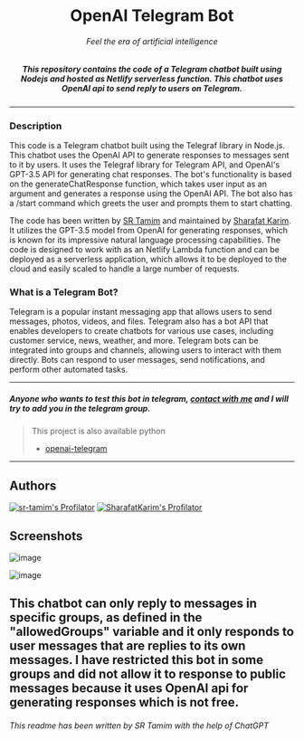 <h1 align="center">OpenAI Telegram Bot</h1>
<h6 align="center">Feel the era of artificial intelligence</h6>

<h5 align="center">This repository contains the code of a Telegram chatbot built using Nodejs and hosted as Netlify serverless function. This chatbot uses OpenAI api to send reply to users on Telegram.</h5>

------

### Description
This code is a Telegram chatbot built using the Telegraf library in Node.js. This chatbot uses the OpenAI API to generate responses to messages sent to it by users. It uses the Telegraf library for Telegram API, and OpenAI's GPT-3.5 API for generating chat responses. The bot's functionality is based on the generateChatResponse function, which takes user input as an argument and generates a response using the OpenAI API. The bot also has a /start command which greets the user and prompts them to start chatting.


The code has been written by [SR Tamim](https://sr-tamim.vercel.app) and maintained by [Sharafat Karim](https://github.com/SharafatKarim). It utilizes the GPT-3.5 model from OpenAI for generating responses, which is known for its impressive natural language processing capabilities. The code is designed to work with as an Netlify Lambda function and can be deployed as a serverless application, which allows it to be deployed to the cloud and easily scaled to handle a large number of requests.

### What is a Telegram Bot?
Telegram is a popular instant messaging app that allows users to send messages, photos, videos, and files. Telegram also has a bot API that enables developers to create chatbots for various use cases, including customer service, news, weather, and more. Telegram bots can be integrated into groups and channels, allowing users to interact with them directly. Bots can respond to user messages, send notifications, and perform other automated tasks.

---



##### Anyone who wants to test this bot in telegram, [contact with me](https://sr-tamim.vercel.app/contact) and I will try to add you in the telegram group.


> This project is also available python
> - [openai-telegram](https://github.com/SharafatKarim/openai-telegram)


---


## Authors

[![sr-tamim's Profilator](https://profilator.deno.dev/sr-tamim?v=1.0.0.alpha.4)](https://github.com/sr-tamim)
[![SharafatKarim's Profilator](https://profilator.deno.dev/SharafatKarim?v=1.0.0.alpha.4)](https://github.com/SharafatKarim)

## Screenshots
![image](https://user-images.githubusercontent.com/93897936/236427776-4a7f9333-3808-43c6-b2cc-25f421c01f98.png)

![image](https://user-images.githubusercontent.com/93897936/236427105-698b18ab-7071-4060-ba1c-2459951203d4.png)

This chatbot can only reply to messages in specific groups, as defined in the "allowedGroups" variable and it only responds to user messages that are replies to its own messages. I have restricted this bot in some groups and did not allow it to response to public messages because it uses **OpenAI api** for generating responses which is not **free**.
---
###### This readme has been written by SR Tamim with the help of ChatGPT